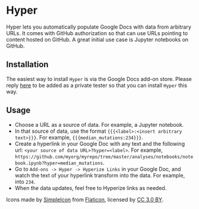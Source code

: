 Hyper
=====

Hyper lets you automatically populate Google Docs with data from arbitrary URLs. It comes with GitHub authorization so that can use URLs pointing to content hosted on GitHub. A great initial use case is Jupyter notebooks on GitHub.

Installation
------------

The easiest way to install `Hyper` is via the Google Docs add-on store. Please reply [here](https://github.com/tavinathanson/hyper/issues/1) to be added as a private tester so that you can install `Hyper` this way.

Usage
-----

* Choose a URL as a source of data. For example, a Jupyter notebook.
* In that source of data, use the format `{{{<label>:<insert arbitrary text>}}}`. For example, `{{{median_mutations:234}}}`.
* Create a hyperlink in your Google Doc with any text and the following url: `<your source of data URL>?hyper=<label>`. For example, `https://github.com/myorg/myrepo/tree/master/analyses/notebooks/notebook.ipynb?hyper=median_mutations`.
* Go to `Add-ons -> Hyper -> Hyperize Links` in your Google Doc, and watch the text of your hyperlink transform into the data. For example, into `234`.
* When the data updates, feel free to Hyperize links as needed.

Icons made by [SimpleIcon](http://www.flaticon.com/authors/simpleicon) from [Flaticon](http://www.flaticon.com), licensed by [CC 3.0 BY](http://creativecommons.org/licenses/by/3.0/).
